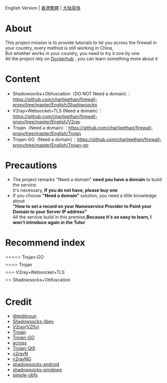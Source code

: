 English Version | [香港繁體](https://github.com/charlieethan/firewall-proxy/tree/master/CN-HK) | [大陆简体](https://github.com/charlieethan/firewall-proxy/tree/master/CN)
# About
This project mission is to provide tutorials to let you across the firewall in your country, every method is still working in China,   
But whether works in your country, you need to try it one by one     
All the project rely on [Dockerhub](https://hub.docker.com/) , you can learn something more about it    
# Content
- Shadowsocks+Obfuscation（DO NOT Need a domain）：  
https://github.com/charlieethan/firewall-proxy/tree/master/English/Shadowsocks    
- V2ray+Websocket+TLS (Need a domain）：   
https://github.com/charlieethan/firewall-proxy/tree/master/English/V2ray           
- Trojan（Need a domain）：https://github.com/charlieethan/firewall-proxy/tree/master/English/Trojan   
- Trojan-GO（Need a domain）：https://github.com/charlieethan/firewall-proxy/tree/master/English/Trojan-go   
# Precautions
- The project remarks "Need a domain" **need you have a domain** to build the service   
 It's necessary, **If you do not have, please buy one**    
- If you choose **"Need a domain"** solution, you need a little knowledge about     
**"How to set a record on your Nameservice Provider to Point your Domain to your Server IP address"**   
All the servive build in this premise,**Because it's so easy to learn, I won't introduce again in the Tutor** 
# Recommend index 
⭐⭐⭐⭐⭐ Trojan-GO       
⭐⭐⭐⭐ Trojan             
⭐⭐⭐ V2ray+Websocket+TLS       
⭐⭐ Shadowsocks+Obfuscation    
# Credit     
- [@teddysun](https://hub.docker.com/u/teddysun)    
- [Shadowsocks-libev](https://github.com/clowwindy/shadowsocks-libev/tree/master)      
- [V2ray(V2fly)](https://github.com/v2fly/v2ray-core)         
- [Trojan](https://github.com/trojan-gfw/trojan)       
- [Trojan-GO](https://github.com/p4gefau1t/trojan-go)              
- [across](https://github.com/teddysun/across)     
- [Trojan-Qt5](https://github.com/Trojan-Qt5/Trojan-Qt5)     
- [v2rayN](https://github.com/2dust/v2rayN)      
- [v2rayNG](https://github.com/2dust/v2rayNG)     
- [shadowsocks-android](https://github.com/shadowsocks/shadowsocks-android)     
- [shadowsocks-windows](https://github.com/shadowsocks/shadowsocks-windows)     
- [simple-obfs](https://github.com/shadowsocks/simple-obfs)   

